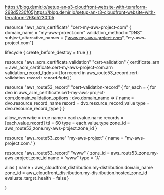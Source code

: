 https://blog.demir.io/setup-an-s3-cloudfront-website-with-terraform-268d5230f05
https://blog.demir.io/setup-an-s3-cloudfront-website-with-terraform-268d5230f05



resource "aws_acm_certificate" "cert-my-aws-project-com" {
  domain_name       = "my-aws-project.com"
  validation_method = "DNS"
    subject_alternative_names = ["www.my-aws-project.com", "my-aws-project.com"]

  lifecycle {
    create_before_destroy = true
  }
}

resource "aws_acm_certificate_validation" "cert-validation" {
  certificate_arn         = aws_acm_certificate.cert-my-aws-project-com.arn
  validation_record_fqdns = [for record in aws_route53_record.cert-validation-record : record.fqdn]
}


resource "aws_route53_record" "cert-validation-record" {
  for_each = {
    for dvo in aws_acm_certificate.cert-my-aws-project-com.domain_validation_options : dvo.domain_name => {
      name   = dvo.resource_record_name
      record = dvo.resource_record_value
      type   = dvo.resource_record_type
    }
  }

  allow_overwrite = true
  name            = each.value.name
  records         = [each.value.record]
  ttl             = 60
  type            = each.value.type
  zone_id         = aws_route53_zone.my-aws-project.zone_id
}

<!--  -->

resource "aws_route53_zone" "my-aws-project" {
  name = "my-aws-project.com."
}

resource "aws_route53_record" "www" {
  zone_id = aws_route53_zone.my-aws-project.zone_id
  name    = "www"
  type    = "A"

  alias {
    name                   = aws_cloudfront_distribution.my-distribution.domain_name
    zone_id                = aws_cloudfront_distribution.my-distribution.hosted_zone_id
    evaluate_target_health = false
  }

}